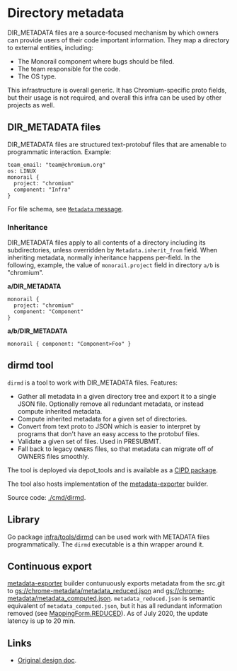 # Directory metadata

DIR_METADATA files are a source-focused mechanism by which owners can
provide users of their code important information. They map a directory to
external entities, including:

* The Monorail component where bugs should be filed.
* The team responsible for the code.
* The OS type.

This infrastructure is overall generic. It has Chromium-specific proto fields,
but their usage is not required, and overall this infra can be used by other
projects as well.

## DIR_METADATA files

DIR_METADATA files are structured text-protobuf files that are amenable to
programmatic interaction. Example:

```
team_email: "team@chromium.org"
os: LINUX
monorail {
  project: "chromium"
  component: "Infra"
}
```

For file schema, see [`Metadata` message](./proto/dir_metadata.proto).

### Inheritance

DIR_METADATA files apply to all contents of a directory including its
subdirectories, unless overridden by `Metadata.inherit_from` field.
When inheriting metadata, normally inheritance happens per-field.
In the following, example, the value of `monorail.project` field in directory
`a/b` is "chromium".

**a/DIR_METADATA**
```
monorail {
  project: "chromium"
  component: "Component"
}
```

**a/b/DIR_METADATA**
```
monorail { component: "Component>Foo" }
```

## dirmd tool

`dirmd` is a tool to work with DIR_METADATA files. Features:

* Gather all metadata in a given directory tree and export it to a single
  JSON file. Optionally remove all redundant metadata, or instead compute
  inherited metadata.
* Compute inherited metadata for a given set of directories.
* Convert from text proto to JSON which is easier to interpret by programs
  that don't have an easy access to the protobuf files.
* Validate a given set of files. Used in PRESUBMIT.
* Fall back to legacy `OWNERS` files, so that metadata can migrate off of
  OWNERS files smoothly.

The tool is deployed via depot_tools and is available as a
[CIPD package](https://chrome-infra-packages.appspot.com/p/infra/tools/dirmd).

The tool also hosts implementation of the
[metadata-exporter](https://ci.chromium.org/p/chromium/builders/ci/metadata-exporter)
builder.

Source code: [./cmd/dirmd](./cmd/dirmd).

## Library

Go package [infra/tools/dirmd](https://source.chromium.org/chromium/infra/infra/+/master:go/src/infra/tools/dirmd/?q=dirmd)
can be used work with METADATA files programmatically.
The `dirmd` executable is a thin wrapper around it.

## Continuous export

[metadata-exporter](https://ci.chromium.org/p/chromium/builders/ci/metadata-exporter)
builder contunuously exports metadata from the src.git to
[gs://chrome-metadata/metadata_reduced.json](https://storage.googleapis.com/chrome-metadata/metadata_reduced.json)
and
[gs://chrome-metadata/metadata_computed.json](https://storage.googleapis.com/chrome-metadata/metadata_computed.json).
`metadata_reduced.json` is semantic equivalent of `metadata_computed.json`, but
it has all redundant information removed (see
[MappingForm.REDUCED](https://source.chromium.org/chromium/infra/infra/+/master:go/src/infra/tools/dirmd/proto/mapping.proto;l=28?q=mappingform&sq=)).
As of July 2020, the update latency is up to 20 min.


## Links

* [Original design doc](https://docs.google.com/document/d/17WMlceIMwge2ZiCvBWaBuk0w60YgieBd-ly3I8XsbzU/preview).
